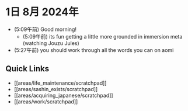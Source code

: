 # 1日 8月 2024年
- (5:09午前) Good morning!
  - (5:09午前) its fun getting a little more grounded in immersion meta (watching Jouzu Jules)
- (5:27午前) you should work through all the words you can on aomi


 



## Quick Links
- [[areas/life_maintenance/scratchpad]]
- [[areas/sashin_exists/scratchpad]]
- [[areas/acquiring_japanese/scratchpad]]
- [[areas/work/scratchpad]]
